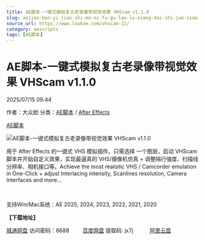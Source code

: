 ```yaml
---
title: AE脚本-一键式模拟复古老录像带视觉效果 VHScam v1.1.0
slug: aejiao-ben-yi-jian-shi-mo-ni-fu-gu-lao-lu-xiang-dai-shi-jue-xiao-guo-vhscam-v1-1-0
source_url: https://www.lookae.com/vhscam-11/
category: aescripts
tags: [AE脚本]
---
```

# AE脚本-一键式模拟复古老录像带视觉效果 VHScam v1.1.0

2025/07/15 09:44

作者：大众脸
分类：[AE脚本](https://www.lookae.com/after-effects/aescripts/) / [After Effects](https://www.lookae.com/after-effects/)

[AE脚本](https://www.lookae.com/tag/ae%e8%84%9a%e6%9c%ac/)

![AE脚本-一键式模拟复古老录像带视觉效果 VHScam v1.1.0](https://www.lookae.com/wp-content/uploads/2024/12/FredPelle-VHScam.jpg "AE脚本-一键式模拟复古老录像带视觉效果 VHScam v1.1.0-LookAE.com")

用于 After Effects 的一键式 VHS 模拟插件。只需选择 一个图层，启动 VHScam 脚本并开始自定义效果，实现最逼真的 VHS/摄像机仿真 + 调整隔行强度、扫描线分辨率、相机接口等。Achieve the most realistic VHS / Camcorder emulation in One-Click + adjust Interlacing intensity, Scanlines resolution, Camera Interfaces and more…

[﻿﻿﻿](http://cloud.video.taobao.com/play/u/null/p/1/e/6/t/1/498436153037.mp4)

支持Win/Mac系统：AE 2025, 2024, 2023, 2022, 2021, 2020

**【下载地址】**

[城通网盘](https://url70.ctfile.com/f/2827370-1531222918-74c69e?p=4431) 访问密码：6688         [百度网盘](https://pan.baidu.com/s/1Zpw3N1GFuErfz_n4glP64w?pwd=jx7j) 提取码: jx7j           [阿里云盘](https://www.alipan.com/s/GNzCCAW4BRS)
